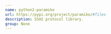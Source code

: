 ```yaml
---
name: python2-paramiko
url: https://pypi.org/project/paramiko/#files
description: SSH2 protocol library.
group: None
---
```

